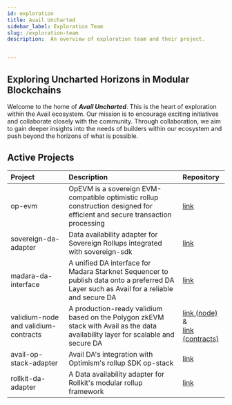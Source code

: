 ```yaml
---
id: exploration
title: Avail Uncharted
sidebar_label: Exploration Team
slug: /exploration-team
description:  An overview of exploration team and their project.


---
```


## Exploring Uncharted Horizons in Modular Blockchains

  <p>Welcome to the home of <b><i>Avail Uncharted</i></b>. This is the heart of exploration within the Avail ecosystem. Our mission is to encourage exciting initiatives and collaborate closely with the community. Through collaboration, we aim to gain deeper insights into the needs of builders within our ecosystem and push beyond the horizons of what is possible.</p>

## Active Projects
| Project              | Description | Repository |               
|:------------------------- | :----- | :-------- | 
| op-evm                  |  OpEVM is a sovereign EVM-compatible optimistic rollup construction designed for efficient and secure transaction processing  |  [link](https://github.com/availproject/op-evm)  |
| sovereign-da-adapter  |  Data availability adapter for Sovereign Rollups integrated with sovereign-sdk   | [link](https://github.com/availproject/sovereign-sdk/tree/main) |
| madara-da-interface | A unified DA interface for Madara Starknet Sequencer to publish data onto a preferred DA Layer such as Avail for a reliable and secure DA    | [link](https://github.com/keep-starknet-strange/madara/pull/1021) | 
| validium-node and validium-contracts |A production-ready validium based on the Polygon zkEVM stack with Avail as the data availability layer for scalable and secure DA | [link (node)](https://github.com/QEDK/validium-node) <br/>&<br/> [link (contracts)](https://github.com/QEDK/validium-contracts) | 
| avail-op-stack-adapter    | Avail DA's integration with Optimism's rollup SDK op-stack | [link](https://github.com/availproject/avail-op-stack-adapter) | 
| rollkit-da-adapter  | A Data availability adapter for Rollkit's modular rollup framework | [link](https://github.com/rollkit/rollkit/pull/1168) | 


